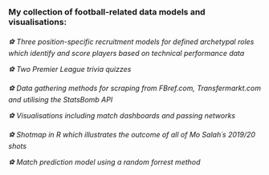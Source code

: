 <h3>My collection of football-related data models and visualisations:<h6>

⚽ Three position-specific recruitment models for defined archetypal roles which identify and score players based on technical performance data

⚽ Two Premier League trivia quizzes

⚽ Data gathering methods for scraping from FBref.com, Transfermarkt.com and utilising the StatsBomb API

⚽ Visualisations including match dashboards and passing networks

⚽ Shotmap in R which illustrates the outcome of all of Mo Salah´s 2019/20 shots

⚽ Match prediction model using a random forrest method 




